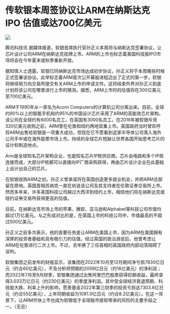 # 传软银本周签协议让ARM在纳斯达克IPO 估值或达700亿美元

![](https://inews.gtimg.com/news_bt/O87XXUIkWeuk2wv0NOqIuYWwxgfAqUfpZY1Xu4q6tnrSEAA/1000)

腾讯科技讯
据媒体报道，软银首席执行官孙正义本周将与纳斯达克签署协议，让芯片设计公司ARM在纳斯达克挂牌上市。ARM的上市也标志着美国科技股IPO市场将会在今年夏末或秋季重新开放。

据知情人士透露，软银已同纳斯达克市场达成初步协议，孙正义将于本周晚些时候正式签署该协议。此举标志着ARM首次公开募股进程迈出了正式的第一步，软银将继续努力向交易所提交有关ARM上市的申请文件。这将结束外界对孙正义到底计划将该公司在哪里进行上市的猜测。据悉，ARM上市时的估值将在300亿美元至700亿美元。

ARM于1990年从一家名为Acorn
Computers的计算机公司分离出来。目前，全球约90%以上的智能手机和约95%的中国设计芯片采用了ARM的高能效芯片架构。该公司在全球约有6000名员工，在英国有3000名员工。在2016年被软银斥资320亿美元收购之前，ARM曾在伦敦和纽约两地双重上市。英国政府当时曾欢呼将ARM出售给软银是一项重大成功，但现在它不愿看到这家半导体公司落入海外公司手中或在海外股票市场上市。持续的全球芯片短缺让世界各国开始思考芯片的设计和制造地点。

Arm是全球知名芯片架构企业，也是知名芯片IP核供应商。芯片由电路和多个IP核连接而成，大部分IP核都可以直接向IP厂商采购获得，再由芯片设计企业在此基础上设计出自己的芯片。

在软银收购ARM之初，孙正义曾承诺将在英国创造更多就业机会，并把ARM总部留在原地。英国首相苏纳克一直在劝说该公司及其支持者在伦敦证券交易所上市。然而多年来，许多英国科技公司越过大西洋到纽约上市，相信他们将在纳斯达克或纽约证券交易所获得更高的估值。

目前，在纳斯达克市场上市的苹果、微软、亚马逊和Alphabet等科技公司市值均超过1万亿美元。与之形成对比的是，在英国上市的科技公司中，市值最高的不超过500亿美元。

孙正义之前多次表示，他的首要任务是让ARM在美国上市，因为ARM在美国拥有深厚的投资者基础和具有吸引力的估值。经过英国的政治游说后，他曾考虑让ARM在伦敦进行二次上市。不过，去年换了三任首相的英国政府内部动荡阻碍了谈判。

软银集团之前发布的财报显示，该集团在2022年10月至12月期间净亏损7830亿日元（约合60亿美元），不及分析师预期的2059亿日元（约16亿美元）的净利润；而2022年7月至9月财季，软银集团通过出售阿里巴巴股票获得巨额收益，最终录得3.033万亿日元（约230亿美元）的季度净利润。其中受全球经济衰退预期、科技股大跌、利率上升的影响，愿景基金2022年第三财季的投资亏损达7303.6亿日元（约合55亿美元），上年同期收益为1081.0亿日元（约合8.2亿美元）。在这一背景下，让ARM尽快上市也成为软银低于全球股市疲软带来的风险的主要手段之一。（无忌）

